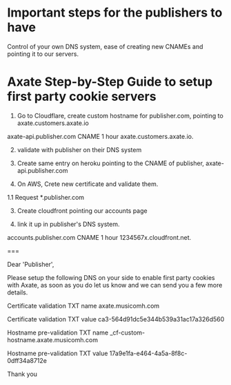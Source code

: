 # Important steps for the publishers to have

Control of your own DNS system, ease of creating new CNAMEs and pointing it to our servers.


# Axate Step-by-Step Guide to setup first party cookie servers 

1. Go to Cloudflare, create custom hostname for publisher.com, pointing to axate.customers.axate.io

axate-api.publisher.com	CNAME	1 hour	 axate.customers.axate.io.

2. validate with publisher on their DNS system

3. Create same entry on heroku pointing to the CNAME of publisher, axate-api.publisher.com



4. On AWS, Crete new certificate and validate them.

1.1 Request *.publisher.com

3. Create cloudfront pointing our accounts page

4. link it up in publisher's DNS system.

accounts.publisher.com	CNAME	1 hour	 1234567x.cloudfront.net.

=== 

Dear 'Publisher',

Please setup the following DNS on your side to enable first party cookies with Axate, as soon as you do let us know and we can send you a few more details.

Certificate validation TXT name
axate.musicomh.com

Certificate validation TXT value
ca3-564d91dc5e344b539a31ac17a326d560



Hostname pre-validation TXT name
_cf-custom-hostname.axate.musicomh.com

Hostname pre-validation TXT value
17a9e1fa-e464-4a5a-8f8c-0dff34a8712e


Thank you
